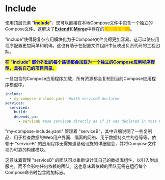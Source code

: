 # Include

使用顶层元素 "<mark style="color:blue;">**include**</mark>"，您可以直接在本地Compose文件中包含一个独立的Compose文件。这解决了[**Extend**](extend.md)和[**Merge**](merge.md)中存在的<mark style="color:orange;">**相对路径问题**</mark>。

"include"使得将复杂应用模块化为子Compose文件变得更加容易。这可以使应用程序配置更加简单和明确。这也有助于在配置文件组织中反映出负责代码的工程团队。

<mark style="color:blue;">**在 "include" 部分列出的每个路径都会加载为一个独立的Compose应用程序模型，具有自己的项目目录。**</mark>

一旦包含的Compose应用程序加载，所有资源都会复制到当前Compose应用程序模型中。

```yaml
include:
  - my-compose-include.yaml  #with serviceB declared
services:
  serviceA:
    build: .
    depends_on:
      - serviceB #use serviceB directly as if it was declared in this Compose file
```

"my-compose-include.yaml" 管理着 "serviceB"，其中详细说明了一些复制品、用于检查数据的Web用户界面、隔离的网络、用于数据持久性的卷等等。依赖于 "serviceB" 的应用程序无需知道基础设施的详细信息，并将Compose文件视为可靠的构建模块。

这意味着管理 "serviceB" 的团队可以重新设计其自己的数据库组件，以引入附加服务，而不会影响任何依赖的团队。这也意味着依赖的团队无需在运行每个Compose命令时包含附加标志。

